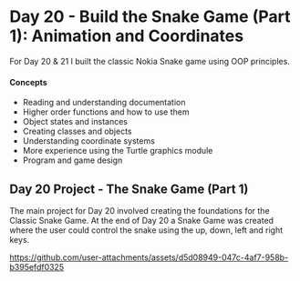 
# Day 20 - Build the Snake Game (Part 1): Animation and Coordinates

For Day 20 & 21 I built the classic Nokia Snake game using OOP principles. 

#### Concepts
* Reading and understanding documentation
* Higher order functions and how to use them
* Object states and instances
* Creating classes and objects
* Understanding coordinate systems
* More experience using the Turtle graphics module
* Program and game design 


## Day 20 Project - The Snake Game (Part 1)

The main project for Day 20 involved creating the foundations for the Classic Snake Game. At the end of Day 20 a Snake Game was created where the user could control the snake using the up, down, left and right keys. 

https://github.com/user-attachments/assets/d5d08949-047c-4af7-958b-b395efdf0325





























